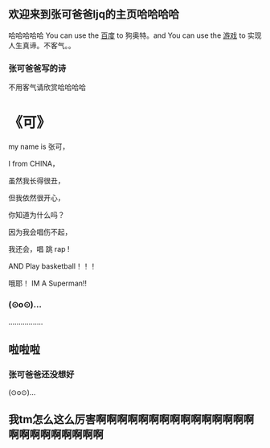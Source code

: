 ## 欢迎来到张可爸爸ljq的主页哈哈哈哈
哈哈哈哈哈
You can use the [百度](https://baidu.com) to 狗奥特。and You can use the [游戏](https://4399.com) to 实现人生真谛。不客气。。
 


### 张可爸爸写的诗

不用客气请欣赏哈哈哈哈


 # 《可》


my name is 张可，

I from CHINA，

虽然我长得很丑，

但我依然很开心，

你知道为什么吗？

因为我会唱伤不起，

我还会，唱 跳 rap !

AND Play basketball！！！

哦耶！  IM A Superman!!


### (⊙o⊙)…
.................

## 啦啦啦
### 张可爸爸还没想好
(⊙o⊙)…





## 我tm怎么这么厉害啊啊啊啊啊啊啊啊啊啊啊啊啊啊啊啊啊啊啊啊啊啊啊啊










